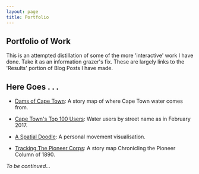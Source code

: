 ```yaml
---
layout: page
title: Portfolio
---
```


## Portfolio of Work
<p>
  This is an attempted distillation of some of the more 'interactive' work I have done. Take it as an information grazer's fix. These are largely links to the 'Results' portion of Blog Posts I have made.
</p>

## Here Goes . . . 

- [Dams of Cape Town](https://erickndava.github.io/dams-of-capetown/index.html): A story map of where Cape Town water comes from.

- [Cape Town's Top 100 Users](https://ziosframe.carto.com/viz/5780ad82-2693-11e7-af3c-0e3ebc282e83/public_map): Water users by street name as in February 2017.

- [A Spatial Doodle](https://ziosframe.cartodb.com/viz/850d3478-c40b-11e5-a119-0ecd1babdde5/public_map): A personal movement visualisation.

- [Tracking The Pioneer Corps](http://erickndava.github.io/pioneer-column-map/index.html): A story map Chronicling the Pioneer Column of 1890.


<em>To be continued...</em>
